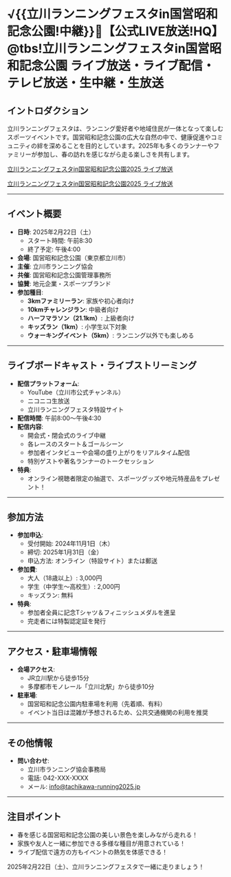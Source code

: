 # √{{立川ランニングフェスタin国営昭和記念公園!中継}}🏃‍【公式LIVE放送!HQ】@tbs!立川ランニングフェスタin国営昭和記念公園 ライブ放送・ライブ配信・テレビ放送・生中継・生放送

## イントロダクション
立川ランニングフェスタは、ランニング愛好者や地域住民が一体となって楽しむスポーツイベントです。国営昭和記念公園の広大な自然の中で、健康促進やコミュニティの絆を深めることを目的としています。2025年も多くのランナーやファミリーが参加し、春の訪れを感じながら走る楽しさを共有します。

[立川ランニングフェスタin国営昭和記念公園2025 ライブ放送](https://jsports-hq.com/mar01/?tachikawa+running+festival)

[立川ランニングフェスタin国営昭和記念公園2025 ライブ放送](https://jsports-hq.com/mar01/?tachikawa+running+festival)

---

## イベント概要
- **日時**: 2025年2月22日（土）
  - スタート時間: 午前8:30
  - 終了予定: 午後4:00
- **会場**: 国営昭和記念公園（東京都立川市）
- **主催**: 立川市ランニング協会
- **共催**: 国営昭和記念公園管理事務所
- **協賛**: 地元企業・スポーツブランド
- **参加種目**:
  - **3kmファミリーラン**: 家族や初心者向け
  - **10kmチャレンジラン**: 中級者向け
  - **ハーフマラソン（21.1km）**: 上級者向け
  - **キッズラン（1km）**: 小学生以下対象
  - **ウォーキングイベント（5km）**: ランニング以外でも楽しめる

---

## ライブボードキャスト・ライブストリーミング
- **配信プラットフォーム**:
  - YouTube（立川市公式チャンネル）
  - ニコニコ生放送
  - 立川ランニングフェスタ特設サイト
- **配信時間**: 午前8:00～午後4:30
- **配信内容**:
  - 開会式・閉会式のライブ中継
  - 各レースのスタート＆ゴールシーン
  - 参加者インタビューや会場の盛り上がりをリアルタイム配信
  - 特別ゲストや著名ランナーのトークセッション
- **特典**:
  - オンライン視聴者限定の抽選で、スポーツグッズや地元特産品をプレゼント！

---

## 参加方法
- **参加申込**:
  - 受付開始: 2024年11月1日（木）
  - 締切: 2025年1月31日（金）
  - 申込方法: オンライン（特設サイト）または郵送
- **参加費**:
  - 大人（18歳以上）: 3,000円
  - 学生（中学生～高校生）: 2,000円
  - キッズラン: 無料
- **特典**:
  - 参加者全員に記念Tシャツ＆フィニッシュメダルを進呈
  - 完走者には特製認定証を発行

---

## アクセス・駐車場情報
- **会場アクセス**:
  - JR立川駅から徒歩15分
  - 多摩都市モノレール「立川北駅」から徒歩10分
- **駐車場**:
  - 国営昭和記念公園内駐車場を利用（先着順、有料）
  - イベント当日は混雑が予想されるため、公共交通機関の利用を推奨

---

## その他情報
- **問い合わせ**:
  - 立川市ランニング協会事務局
  - 電話: 042-XXX-XXXX
  - メール: info@tachikawa-running2025.jp


---

## 注目ポイント
- 春を感じる国営昭和記念公園の美しい景色を楽しみながら走れる！
- 家族や友人と一緒に参加できる多様な種目が用意されている！
- ライブ配信で遠方の方もイベントの熱気を体感できる！

2025年2月22日（土）、立川ランニングフェスタで一緒に走りましょう！
